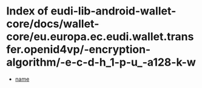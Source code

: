 # Index of eudi-lib-android-wallet-core/docs/wallet-core/eu.europa.ec.eudi.wallet.transfer.openid4vp/-encryption-algorithm/-e-c-d-h_1-p-u_-a128-k-w

- [name](/eudi-lib-android-wallet-core/docs/wallet-core/eu.europa.ec.eudi.wallet.transfer.openid4vp/-encryption-algorithm/-e-c-d-h_1-p-u_-a128-k-w/name/)